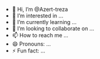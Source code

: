 - 👋 Hi, I’m @Azert-treza
- 👀 I’m interested in ...
- 🌱 I’m currently learning ...
- 💞️ I’m looking to collaborate on ...
- 📫 How to reach me ...
- 😄 Pronouns: ...
- ⚡ Fun fact: ...

<!---
Azert-treza/Azert-treza is a ✨ special ✨ repository because its `README.md` (this file) appears on your GitHub profile.
You can click the Preview link to take a look at your changes.
--->
